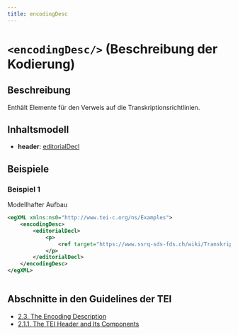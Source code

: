 ```yaml
---
title: encodingDesc
---
```




# `<encodingDesc/>` (Beschreibung der Kodierung)

## Beschreibung

Enthält Elemente für den Verweis auf die Transkriptionsrichtlinien. 

## Inhaltsmodell

- **header**: [editorialDecl](editorialDecl.md)

## Beispiele

### Beispiel 1

Modellhafter Aufbau

```xml
<egXML xmlns:ns0="http://www.tei-c.org/ns/Examples">
    <encodingDesc>
        <editorialDecl>
            <p>
                <ref target="https://www.ssrq-sds-fds.ch/wiki/Transkriptionsrichtlinien" />
            </p>
        </editorialDecl>
    </encodingDesc>
</egXML>
               
```

## Abschnitte in den Guidelines der TEI

- [2.3. The Encoding Description](https://www.tei-c.org/release/doc/tei-p5-doc/en/html/HD.html#HD5)
- [2.1.1. The TEI Header and Its Components](https://www.tei-c.org/release/doc/tei-p5-doc/en/html/HD.html#HD11)